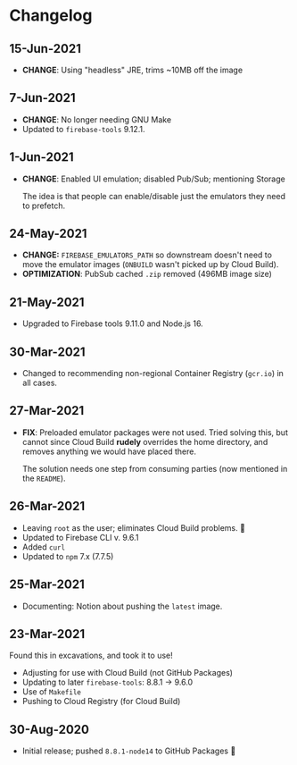 # Changelog

## 15-Jun-2021

- **CHANGE**: Using "headless" JRE, trims ~10MB off the image

## 7-Jun-2021

- **CHANGE**: No longer needing GNU Make
- Updated to `firebase-tools` 9.12.1.

## 1-Jun-2021

- **CHANGE**: Enabled UI emulation; disabled Pub/Sub; mentioning Storage

   The idea is that people can enable/disable just the emulators they need to prefetch.

## 24-May-2021

- **CHANGE:** `FIREBASE_EMULATORS_PATH` so downstream doesn't need to move the emulator images (`ONBUILD` wasn't picked up by Cloud Build).
- **OPTIMIZATION**: PubSub cached `.zip` removed (496MB image size)

## 21-May-2021

- Upgraded to Firebase tools 9.11.0 and Node.js 16.

## 30-Mar-2021

- Changed to recommending non-regional Container Registry (`gcr.io`) in all cases.

## 27-Mar-2021

- **FIX**: Preloaded emulator packages were not used. Tried solving this, but cannot since Cloud Build **rudely** overrides the home directory, and removes anything we would have placed there. 

  The solution needs one step from consuming parties (now mentioned in the `README`).

## 26-Mar-2021

- Leaving `root` as the user; eliminates Cloud Build problems. 🙂
- Updated to Firebase CLI v. 9.6.1
- Added `curl`
- Updated to `npm` 7.x (7.7.5)

## 25-Mar-2021

- Documenting: Notion about pushing the `latest` image.

## 23-Mar-2021

Found this in excavations, and took it to use!

- Adjusting for use with Cloud Build (not GitHub Packages)
- Updating to later `firebase-tools`: 8.8.1 -> 9.6.0
- Use of `Makefile`
- Pushing to Cloud Registry (for Cloud Build)

## 30-Aug-2020

- Initial release; pushed `8.8.1-node14` to GitHub Packages 🙂
